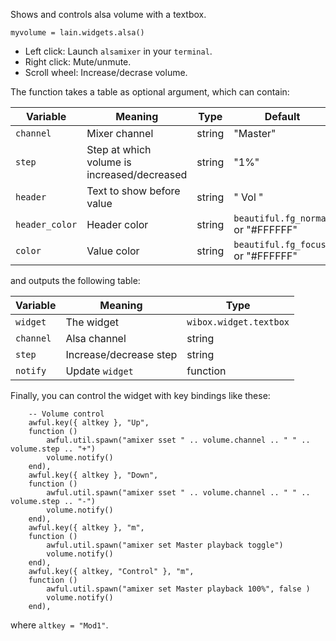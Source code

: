 Shows and controls alsa volume with a textbox.

	myvolume = lain.widgets.alsa()

* Left click: Launch `alsamixer` in your `terminal`.
* Right click: Mute/unmute.
* Scroll wheel: Increase/decrase volume.

The function takes a table as optional argument, which can contain:

Variable | Meaning | Type | Default
--- | --- | --- | ---
`channel` | Mixer channel | string | "Master" 
`step` | Step at which volume is increased/decreased | string | "1%"
`header` | Text to show before value | string | " Vol "
`header_color` | Header color | string | `beautiful.fg_normal` or "#FFFFFF"
`color` | Value color | string | `beautiful.fg_focus` or "#FFFFFF"

and outputs the following table:

Variable | Meaning | Type
--- | --- | --- 
`widget` | The widget | `wibox.widget.textbox`
`channel` | Alsa channel | string
`step` | Increase/decrease step | string
`notify` | Update `widget` | function

Finally, you can control the widget with key bindings like these:

        -- Volume control
        awful.key({ altkey }, "Up",
        function ()
            awful.util.spawn("amixer sset " .. volume.channel .. " " .. volume.step .. "+")
            volume.notify()
        end),
        awful.key({ altkey }, "Down",
        function ()
            awful.util.spawn("amixer sset " .. volume.channel .. " " .. volume.step .. "-")
            volume.notify()
        end),
        awful.key({ altkey }, "m",
        function ()
            awful.util.spawn("amixer set Master playback toggle")
            volume.notify()
        end),
        awful.key({ altkey, "Control" }, "m", 
        function ()
            awful.util.spawn("amixer set Master playback 100%", false )
            volume.notify()
        end),

where `altkey = "Mod1"`.